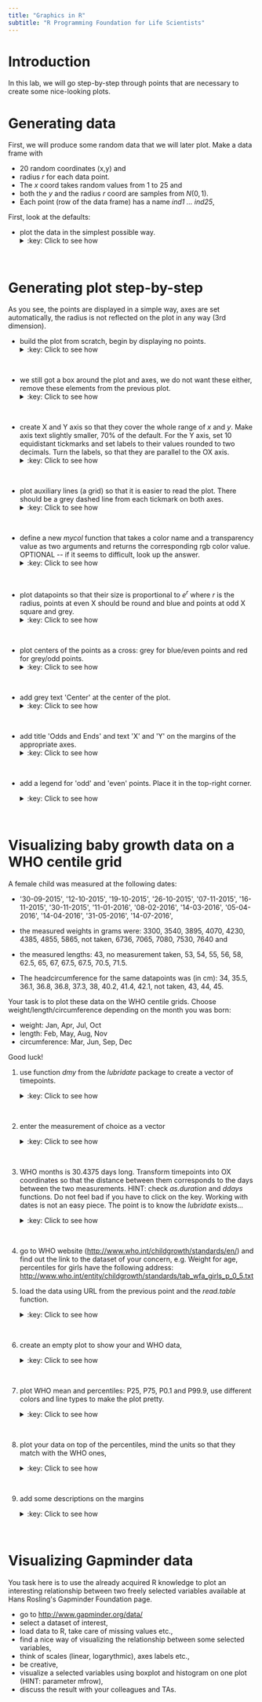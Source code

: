 ```yaml
---
title: "Graphics in R"
subtitle: "R Programming Foundation for Life Scientists"
---
```


# Introduction
In this lab, we will go step-by-step through points that are necessary
to create some nice-looking plots.

# Generating data
First, we will produce some random data that we will later plot.
Make a data frame with

- 20 random coordinates (x,y) and
- radius $r$ for each data point.
- The *x* coord takes random values from 1 to 25 and
- both the *y* and the radius *r* coord are samples from $N(0,1)$.
- Each point (row of the data frame) has a name *ind1 ... ind25*,

First, look at the defaults:

- plot the data in the simplest possible way.
  <details>
  <summary>:key: Click to see how</summary>
  <pre>
  #20 random datapoints
  x <- sample(c(1:25), size=20, replace=T)
  y <- rnorm(n=20, mean=0, sd=1) # sample from normal
  r <- rnorm(n=20, mean=0, sd=1) # radius from normal
  names <- paste("ind", 1:20, sep="") # assign some names
  data <- data.frame(cbind(X=x,Y=y, R=r), row.names=names)
  plot(data[,1:2])
  </pre>
  </details>
<br>

# Generating plot step-by-step
As you see, the points are displayed in a simple way, axes are set
automatically, the radius is not reflected on the plot in any way (3rd
dimension).

- build the plot from scratch, begin by displaying no points.
  <details>
  <summary>:key: Click to see how</summary>
  <pre>
  plot(data[,1:2], type='n')
  </pre>
  </details>
<br>

- we still got a box around the plot and axes, we do not want these
  either, remove these elements from the previous plot.
  <details>
  <summary>:key: Click to see how</summary>
  <pre>
  plot(data[,1:2], type='n',xaxt='n', yaxt='n',
     xlab="", ylab="", frame.plot=F)
 </pre>
 </details>
<br>

- create X and Y axis so that they cover the whole range of *x* and
  *y*. Make axis text slightly smaller, 70% of the default. For the Y
  axis, set 10 equidistant tickmarks and set labels to their values
  rounded to two decimals. Turn the labels, so that they are parallel
  to the OX axis.
  <details>
  <summary>:key: Click to see how</summary>
  <pre>
  #Create X axis
  coords.x <- seq(min(data$X),max(data$X), by=1)
  axis(side=1, # 1-left, 2-top, 3-right, 4-bottom
	  at=coords.x, # coordinates for tickmarks
	  cex.axis=.7 # make labels smaller
     )
  #Create Y axis
  #we want 10 tickmarks along the data range
  coords.y <- seq(min(data$Y), max(data$Y), length.out=10)
  #and our labels will be the rounded values of y
  labels.y <- round(coords.y, digits=2)
  axis(side=2,
	  at=coords.y,
	  labels=labels.y, # we want specific labels
	  las=2 # turn the text so it is parallel to OX
     )
  </pre>
  </details>
<br>

- plot auxiliary lines (a grid) so that it is easier to read the
  plot. There should be a grey dashed line from each tickmark on both
  axes.
  <details>
  <summary>:key: Click to see how</summary>
  <pre>
  abline(v=coords.x, col="darkgrey", lty=3)
  abline(h=coords.y, col="darkgrey", lty=3)
  #you could also use grid()
  </pre>
  </details>
<br>

- define a new *mycol* function that takes a color name and a
  transparency value as two arguments and returns the corresponding
  rgb color value. OPTIONAL -- if it seems to difficult, look up the
  answer.
  <details>
  <summary>:key: Click to see how</summary>
  <pre>
  #Function for adding transparency to a given color.
  mycol <- function(colname="olivedrab", transparency=.5) {
		#convert color name to its RGB value and add the desired
		#transparency
			color <- c(as.vector(col2rgb(colname))/255, transparency)
	  # and make a new color from the above
		    color <- rgb(color[1], color[2], color[3], color[4])
		return(color)
   }
   </pre>
   </details>
<br>

- plot datapoints so that their size is proportional to $e^r$ where
  $r$ is the radius, points at even X should be round and blue and
  points at odd X square and grey.
  <details>
  <summary>:key: Click to see how</summary>
  <pre>
  #Plot radii
  points(data[data$X%%2 == 0,], pch=19,
		cex=exp(r), col=mycol("slateblue", .5))
	points(data[data$X%%2 != 0,], pch=15,
		cex=exp(r), col=mycol("grey", .5))
   </pre>
   </details>
<br>

- plot centers of the points as a cross: grey for blue/even points and
  red for grey/odd points.
  <details>
  <summary>:key: Click to see how</summary>
  <pre>
  points(data[data$X%%2 == 0,], pch=3, cex=1, col="darkgrey")
  points(data[data$X%%2 != 0,], pch=3, cex=1, col="red")
  </pre>
  </details>
<br>

- add grey text 'Center' at the center of the plot.
  <details>
  <summary>:key: Click to see how</summary>
  <pre>
  center.x <- mean(range(data[,1]))
  center.y <- mean(range(data[,2]))
  text(x=center.x, y=center.y, "Center", col="lightgrey")
  </pre>
  </details>
<br>

- add title 'Odds and Ends' and text 'X' and 'Y' on the margins of the
  appropriate axes.
  <details>
  <summary>:key: Click to see how</summary>
  <pre>
  title("Odds and Ends")
  mtext("Y", side=2, line=3, cex.lab=1,las=2, col="blue")
  mtext("X", side=1, line=3, cex.lab=1,las=1, col="blue")
  </pre>
  </details>
<br>

- add a legend for 'odd' and 'even' points. Place it in the top-right
  corner.
  <details>
  <summary>:key: Click to see how</summary>
  <pre>

	legend('topright',
		legend=c("odd", "even"),
		col=c(mycol("slateblue", .5), mycol("grey", .5)),
		pch=c(19,15),
		cex=1,
		pt.cex=1.2,
		title="Legend",
		bty='n'
       )
  </pre>
  </details>
<br>

# Visualizing baby growth data on a WHO centile grid

A female child was measured at the following dates:

- '30-09-2015', '12-10-2015', '19-10-2015', '26-10-2015',
  '07-11-2015', '16-11-2015', '30-11-2015', '11-01-2016',
  '08-02-2016', '14-03-2016', '05-04-2016', '14-04-2016',
  '31-05-2016', '14-07-2016',

- the measured weights in grams were: 3300, 3540, 3895, 4070, 4230,
  4385, 4855, 5865, not taken, 6736, 7065, 7080, 7530, 7640 and
- the measured lengths: 43, no measurement taken, 53, 54, 55, 56, 58,
  62.5, 65, 67, 67.5, 67.5, 70.5, 71.5.
- The headcircumference for the same datapoints was (in cm): 34, 35.5,
  36.1, 36.8, 36.8, 37.3, 38, 40.2, 41.4, 42.1, not taken, 43, 44, 45.

Your task is to plot these data on the WHO centile grids. Choose
weight/length/circumference depending on the month you was born:

  - weight: Jan, Apr, Jul, Oct
  - length: Feb, May, Aug, Nov
  - circumference: Mar, Jun, Sep, Dec  

Good luck!

1. use function *dmy* from the *lubridate* package to create a vector of timepoints.
   <details>
   <summary>:key: Click to see how</summary>
   <pre>

	library(lubridate)
	timepoints <- dmy(c('30-09-2015', '12-10-2015',
	'19-10-2015', '26-10-2015', '07-11-2015', '16-11-2015',
	'30-11-2015', '11-01-2016', '08-02-2016', '14-03-2016',
	'05-04-2016', '14-04-2016', '31-05-2016', '14-07-2016'))

   </pre>
   </details>
<br>

2. enter the measurement of choice as a vector
   <details>
   <summary>:key: Click to see how</summary>
   <pre>

	weight <- c(3300, 3540, 3895, 4070, 4230, 4385, 4855, 5865, NA, 6736, 7065, 7080, 7530, 7640)
	length <- c(43,NA,53,54,55,56,58,62.5,65,67,67.5,67.5,70.5,71.5)
	head <- c(34,35.5,36.1,36.8,36.8,37.3,38,40.2,41.4,42.1,NA,43,44,45)

   </pre>
   </details>
<br>

3. WHO months is 30.4375 days long. Transform timepoints into OX
   coordinates so that the distance between them corresponds to the
   days between the two measurements. HINT: check *as.duration* and
   *ddays* functions. Do not feel bad if you have to click on the
   key. Working with dates is not an easy piece. The point is to know
   the *lubridate* exists...
   <details>
   <summary>:key: Click to see how</summary>
   <pre>

	who.month <- 30.4375 #days
	xpoints <- as.duration(timepoints[1] %--% timepoints) / ddays(1) / who.month

   </pre>
   </details>
<br>

4. go to WHO website (http://www.who.int/childgrowth/standards/en/)
   and find out the link to the dataset of your concern, e.g. Weight
   for age, percentiles for girls have the following address:
   http://www.who.int/entity/childgrowth/standards/tab_wfa_girls_p_0_5.txt

5. load the data using URL from the previous point and the
   *read.table* function.
   <details>
   <summary>:key: Click to see how</summary>
   <pre>

	uri <- "http://www.who.int/entity/childgrowth/standards/tab_wfa_girls_p_0_5.txt"
	#uri <- "http://www.who.int/entity/childgrowth/standards/second_set/tab_hcfa_girls_p_0_5.txt"
	#uri <- "http://www.who.int/entity/childgrowth/standards/tab_lhfa_girls_p_0_2.txt"
	myData <-read.table(uri, header=T, sep='\t')

   </pre>
   </details>
<br>

6. create an empty plot to show your and WHO data,
   <details>
   <summary>:key: Click to see how</summary>
   <pre>

	plot(1, xlim=c(0, max(myData$Month)), type='n', bty='n',
	ylim=c(0, max(myData[,c(5:19)])), las=1, xlab='Month', ylab='kg',
    cex.axis=.7)
	grid()

   </pre>
   </details>
<br>

7. plot WHO mean and percentiles: P25, P75, P0.1 and P99.9, use
   different colors and line types to make the plot pretty.
   <details>
   <summary>:key: Click to see how</summary>
   <pre>

    lines(myData$M, col='grey', lty=1)
	lines(myData$P25, col='blue', lty=2)
	lines(myData$P75, col='blue', lty=2)
	lines(myData$P01, col='tomato', lty=2)
	lines(myData$P999, col='tomato', lty=2)

   </pre>
   </details>
<br>

8. plot your data on top of the percentiles, mind the units so that
   they match with the WHO ones,
   <details>
   <summary>:key: Click to see how</summary>
   <pre>

	points(xpoints, weight/1000, pch=3, type='l', cex=.5)
	points(xpoints, weight/1000, pch=3, type='p', cex=.5)

   </pre>
   </details>
<br>

9. add some descriptions on the margins
   <details>
   <summary>:key: Click to see how</summary>
   <pre>

	mtext(text = c('P0.1','P25','P75','P99.9'), side = 4,
	at=myData[dim(myData)[1], c('P01','P25','P75','P999')],
	las=1, cex=.5)
   </pre>
   </details>
<br>

# Visualizing Gapminder data

You task here is to use the already acquired R knowledge to plot an
interesting relationship between two freely selected variables
available at Hans Rosling's Gapminder Foundation page.

- go to http://www.gapminder.org/data/
- select a dataset of interest,
- load data to R, take care of missing values etc.,
- find a nice way of visualizing the relationship between some
  selected variables,
- think of scales (linear, logarythmic), axes labels etc.,
- be creative,
- visualize a selected variables using boxplot and histogram on one
  plot (HINT: parameter mfrow),
- discuss the result with your colleagues and TAs.
